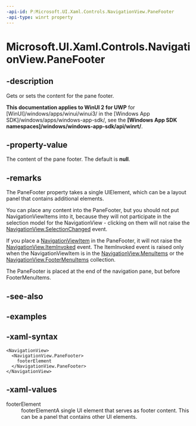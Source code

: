 ```yaml
---
-api-id: P:Microsoft.UI.Xaml.Controls.NavigationView.PaneFooter
-api-type: winrt property
---
```

<!-- Property syntax.
public UIElement PaneFooter { get;  set; }
-->

# Microsoft.UI.Xaml.Controls.NavigationView.PaneFooter


## -description

Gets or sets the content for the pane footer.


**This documentation applies to WinUI 2 for UWP** for [WinUI]/windows/apps/winui/winui3/ in the [Windows App SDK]/windows/apps/windows-app-sdk/, see the **[Windows App SDK namespaces]/windows/windows-app-sdk/api/winrt/**.

## -property-value

The content of the pane footer. The default is **null**.


## -remarks

The PaneFooter property takes a single UIElement, which can be a layout panel that contains additional elements.

You can place any content into the PaneFooter, but you should not put NavigationViewItems into it, because they will not participate in the 
selection model for the NavigationView - clicking on them will not raise the
[NavigationView.SelectionChanged](https://docs.microsoft.com/uwp/api/Microsoft.UI.Xaml.Controls.NavigationView.SelectionChanged) event.

If you place a [NavigationViewItem](navigationviewitem.md) in the PaneFooter, it will not raise the [NavigationView.ItemInvoked](navigationview_iteminvoked.md) event. The ItemInvoked event is raised only when the NavigationViewItem is in the [NavigationView.MenuItems](navigationview_menuitems.md) or the [NavigationView.FooterMenuItems](navigationview_footermenuitems.md) collection.

The PaneFooter is placed at the end of the navigation pane, but before  FooterMenuItems.

## -see-also


## -examples


## -xaml-syntax

```xaml
<NavigationView>
  <NavigationView.PaneFooter>
    footerElement
  </NavigationView.PaneFooter>
</NavigationView>
```


## -xaml-values

<dt>footerElement</dt><dd>footerElementA single UI element that serves as footer content. This can be a panel that contains other UI elements.</dd>
</dl>


